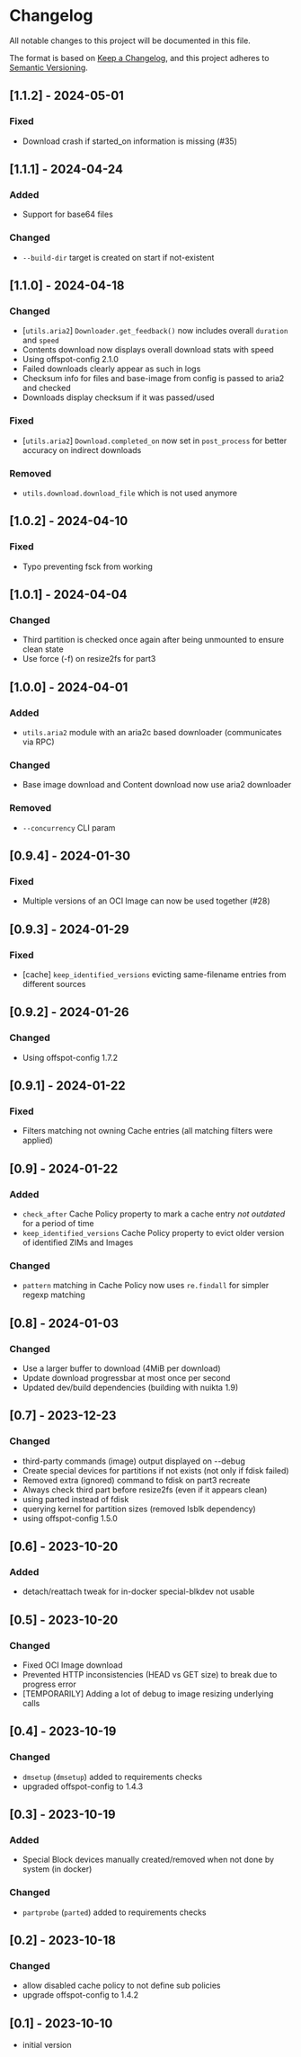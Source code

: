 # Changelog

All notable changes to this project will be documented in this file.

The format is based on [Keep a Changelog](https://keepachangelog.com/en/1.0.0/),
and this project adheres to [Semantic Versioning](https://semver.org/spec/v2.0.0.html).

## [1.1.2] - 2024-05-01

### Fixed

- Download crash if started_on information is missing (#35)

## [1.1.1] - 2024-04-24

### Added

- Support for base64 files

### Changed

- `--build-dir` target is created on start if not-existent

## [1.1.0] - 2024-04-18

### Changed

- [`utils.aria2`] `Downloader.get_feedback()` now includes overall `duration` and `speed`
- Contents download now displays overall download stats with speed
- Using offspot-config 2.1.0
- Failed downloads clearly appear as such in logs
- Checksum info for files and base-image from config is passed to aria2 and checked
- Downloads display checksum if it was passed/used

### Fixed

- [`utils.aria2`] `Download.completed_on` now set in `post_process` for better accuracy on indirect downloads

### Removed

- `utils.download.download_file` which is not used anymore

## [1.0.2] - 2024-04-10

### Fixed

- Typo preventing fsck from working

## [1.0.1] - 2024-04-04

### Changed

- Third partition is checked once again after being unmounted to ensure clean state
- Use force (-f) on resize2fs for part3

## [1.0.0] - 2024-04-01

### Added

- `utils.aria2` module with an aria2c based downloader (communicates via RPC)

### Changed

- Base image download and Content download now use aria2 downloader

### Removed

- `--concurrency` CLI param

## [0.9.4] - 2024-01-30

### Fixed

- Multiple versions of an OCI Image can now be used together (#28)

## [0.9.3] - 2024-01-29

### Fixed

- [cache] `keep_identified_versions` evicting same-filename entries from different sources

## [0.9.2] - 2024-01-26

### Changed

- Using offspot-config 1.7.2

## [0.9.1] - 2024-01-22

### Fixed

- Filters matching not owning Cache entries (all matching filters were applied)

## [0.9] - 2024-01-22

### Added

- `check_after` Cache Policy property to mark a cache entry _not outdated_ for a period of time
- `keep_identified_versions` Cache Policy property to evict older version of identified ZIMs and Images

### Changed

- `pattern` matching in Cache Policy now uses `re.findall` for simpler regexp matching

## [0.8] - 2024-01-03

### Changed

- Use a larger buffer to download (4MiB per download)
- Update download progressbar at most once per second
- Updated dev/build dependencies (building with nuikta 1.9)

## [0.7] - 2023-12-23

### Changed

- third-party commands (image) output displayed on --debug
- Create special devices for partitions if not exists (not only if fdisk failed)
- Removed extra (ignored) command to fdisk on part3 recreate
- Always check third part before resize2fs (even if it appears clean)
- using parted instead of fdisk
- querying kernel for partition sizes (removed lsblk dependency)
- using offspot-config 1.5.0

## [0.6] - 2023-10-20

### Added

- detach/reattach tweak for in-docker special-blkdev not usable

## [0.5] - 2023-10-20

### Changed

- Fixed OCI Image download
- Prevented HTTP inconsistencies (HEAD vs GET size) to break due to progress error
- [TEMPORARILY] Adding a lot of debug to image resizing underlying calls

## [0.4] - 2023-10-19

### Changed

- `dmsetup` (`dmsetup`) added to requirements checks
- upgraded offspot-config to 1.4.3

## [0.3] - 2023-10-19

### Added

- Special Block devices manually created/removed when not done by system (in docker)

### Changed

- `partprobe` (`parted`) added to requirements checks

## [0.2] - 2023-10-18

### Changed

- allow disabled cache policy to not define sub policies
- upgrade offspot-config to 1.4.2


## [0.1] - 2023-10-10

- initial version

